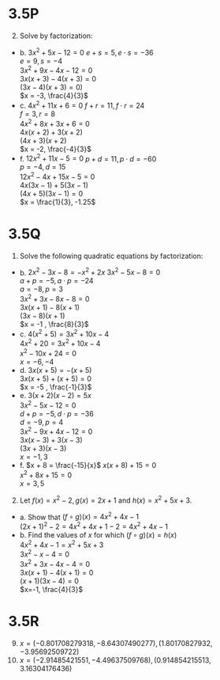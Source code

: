 # 3.5P

2. Solve by factorization:
- b. $3x^2 + 5x - 12 = 0$
    $e + s = 5, e \cdot s = -36$ <br> $e = 9, s = -4$ <br> $3x^2 + 9x - 4x - 12 = 0$ <br> $3x(x+3) - 4(x+3) = 0$ <br> $(3x-4)(x+3) = 0)$ <br> $x = -3, \frac{4}{3}$
- c. $4x^2 + 11x + 6 = 0$
    $f + r = 11, f \cdot r = 24$ <br> $f = 3, r = 8$ <br> $4x^2 + 8x + 3x + 6 = 0$ <br> $4x(x+2) + 3(x+2)$ <br> $(4x+3)(x+2)$ <br> $x = -2, \frac{-4}{3}$
- f. $12x^2 + 11x - 5 = 0$
    $p + d = 11, p \cdot d = -60$ <br> $p = -4, d = 15$ <br> $12x^2 -4x + 15x - 5 = 0$ <br> $4x(3x-1) + 5(3x - 1)$ <br> $(4x+5)(3x-1) = 0$ <br> $x = \frac{1}{3}, -1.25$
    
# 3.5Q

1. Solve the following quadratic equations by factorization:
- b. $2x^2 - 3x - 8 = -x^2 + 2x$
        $3x^2 - 5x - 8 = 0$ <br>  $a + p = -5, a \cdot p = -24$ <br> $a = -8, p = 3$ <br> $3x^2 + 3x - 8x -8 = 0$ <br> $3x(x+1) - 8(x+1)$ <br> $(3x-8)(x+1)$ <br> $x = -1 , \frac{8}{3}$
- c. $4(x^2 + 5) = 3x^2 + 10x - 4$ <br>
        $4x^2 + 20 = 3x^2 + 10x - 4$ <br> $x^2 - 10x + 24 = 0$ <br> $x = -6, -4$
- d. $3x(x+5) = -(x+5)$ <br>
        $3x(x+5) + (x+5) = 0$ <br> $x = -5 , \frac{-1}{3}$
- e. $3(x+2)(x-2) = 5x$ <br>
        $3x^2 - 5x - 12 = 0$ <br> $d + p = -5, d \cdot p = -36$ <br> $d = -9, p = 4$ <br> $3x^2 - 9x + 4x - 12 = 0$ <br> $3x(x-3) + 3(x-3)$ <br> $(3x+3)(x-3)$ <br> $x = -1, 3$
- f. $x + 8 = \frac{-15}{x}$
    $x(x+8)+15 = 0$ <br> $x^2 + 8x + 15 = 0$ <br> $x = 3, 5$
2. Let $f(x) = x^2 - 2, g(x) = 2x + 1$ and $h(x) = x^2 + 5x + 3$.
- a. Show that $(f∘g)(x) = 4x^2 + 4x - 1$<br>
        $(2x + 1)^2 - 2 = 4x^2 + 4x + 1 - 2 = 4x^2 + 4x -1$
- b. Find the values of $x$ for which $(f ∘ g)(x) = h(x)$ <br>
        $4x^2 + 4x - 1 = x^2 + 5x + 3$ <br> $3x^2 - x - 4 = 0$ <br> $3x^2 + 3x - 4x - 4 = 0$ <br> $3x(x+1) - 4(x+1) = 0$ <br> $(x+1)(3x-4) = 0$ <br> $x=-1, \frac{4}{3}$

# 3.5R

9. $x = (-0.801708279318, -8.64307490277), (1.80170827932, -3.95692509722)$
10. $x = (-2.91485421551, -4.49637509768), (0.914854215513, 3.16304176436)$
